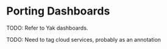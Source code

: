 # Porting Dashboards

TODO: Refer to Yak dashboards.

TODO: Need to tag cloud services, probably as an annotation

